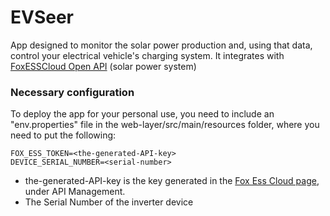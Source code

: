 # EVSeer

App designed to monitor the solar power production and, using that data,
control your electrical vehicle's charging system. 
It integrates with [FoxESSCloud Open API](https://www.foxesscloud.com/public/i18n/en/OpenApiDocument.html#1) (solar power system)


### Necessary configuration
To deploy the app for your personal use, you need to include an "env.properties" file in the web-layer/src/main/resources folder,
where you need to put the following:
```
FOX_ESS_TOKEN=<the-generated-API-key>
DEVICE_SERIAL_NUMBER=<serial-number>
```
- the-generated-API-key is the key generated in the [Fox Ess Cloud page](https://www.foxesscloud.com/user/center), under API Management.
- The Serial Number of the inverter device